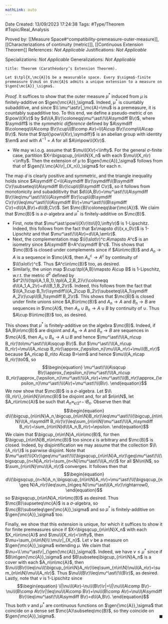 ```yaml
---
mathLink: auto
---
```


<div class="topSpace"></div>

Date Created: 13/09/2023 17:24:38
Tags: #Type/Theorem #Topic/Real_Analysis

Proved by: [[Measure Space#^compatibility-premeasure-outer-measure]], [[Characterizations of continuity (metric)]], [[Continuous Extension Theorem]]
References: <i>Not Applicable</i>
Justifications: <i>Not Applicable</i>

Specializations: <i>Not Applicable</i>
Generalizations: <i>Not Applicable</i>

``` ad-Theorem
title: Theorem (Carathéodory’s Extension Theorem).

Let $\tpl{X,\mc{A}}$ be a measurable space. Every $\sigma$-finite premeasure $\mu$ on $\mc{A}$ admits a unique extension to a measure on $\gen{\mc{A}}_\sigma$.

```

<i>Proof.</i> It suffices to show that the outer measure $\mu^\ast$ induced from $\mu$ is finitely-additive on $\gen{\mc{A}}_\sigma$. Indeed, $\mu^\ast$ is countably subadditive, and since $\l.\mu^\ast\r|_\mc{A}=\mu$ is a premeasure, it is countably supadditive too. To this end, we define a pseudo-metric $d$ on $\pow\l(X\r)$ by $d\l(A,B\r)\coloneqq\mu^\ast\!\l(A\symdiff B\r)$, where $\symdiff$ is the <i>symmetric difference</i> defined by $A\symdiff B\coloneqq\l(A\comp B\r)\cup\l(B\comp A\r)=\l(A\cup B\r)\comp\l(A\cap B\r)$. Note that $\tpl{\pow\l(X\r),\symdiff}$ is an abelian group with identity $\em$ and with $A^{-1}=A$ for all $A\in\pow\l(X\r)$.
* We may w.l.o.g. assume that $\mu\l(X\r)<\infty$. For the general $\sigma$-finite case, partition $X=\bigsqcup_{n\in\N}X_n$ with each $\mu\l(X_n\r)<\infty$. Then the extension of $\mu$ to $\gen{\mc{A}}_\sigma$ follows from that of $\gen{\l.\mc{A}\r|_{X_n}}_\sigma$ for each $n$.

The map $d$ is clearly positive and symmetric, and the triangle inequality holds since $A\symdiff C=\l(A\symdiff B\r)\symdiff\l(B\symdiff C\r)\subseteq\l(A\symdiff B\r)\cup\l(B\symdiff C\r)$, so it follows from monotonicity and subadditivity that $d\l(A,B\r)=\mu^\ast\!\l(A\symdiff B\r)\leq\mu^\ast\!\l(\l(A\symdiff B\r)\cup\l(B\symdiff C\r)\r)\leq\mu^\ast\!\l(A\symdiff B\r)+\mu^\ast\!\l(B\symdiff C\r)=d\l(A,B\r)+d\l(B,C\r)$. Set $\mc{B}\coloneqq\bar{\mc{A}}$. We claim that $\mc{B}$ is a $\sigma$-algebra and $\mu^\ast$ is finitely-additive on $\mc{B}$.
* First, note that $\mu^\ast:\pow\l(X\r)\to\l[0,\infty\r)$ is $1$-Lipschitz. Indeed, this follows from the fact that $x\mapsto d\l(x,x_0\r)$ is $1$-Lipschitz and that $\mu^\ast\!\l(A\r)=d\l(A,\em\r)$.
* Next, the complementation map $\l(\slot\r)^c:A\mapsto A^c$ is an isometry since $A\symdiff B=A^c\symdiff B^c$. This shows that $\mc{B}$ is closed under complements since if $A\in\mc{B}$ and $A_n\to A$ is a sequence in $\mc{A}$, then $A_n^c\to A^c$ by continuity of $\l(\slot\r)^c$. Thus $A^c\in\mc{B}$ too, as desired.
* Similarly, the union map $\cup:\tpl{A,B}\mapsto A\cup B$ is $1$-Lipschitz, w.r.t. the metric $d^2$ defined by $d^2\!\l(\tpl{A_1,B_1},\tpl{A_2,B_2}\r)\coloneqq d\l(A_1,A_2\r)+d\l(B_1,B_2\r)$. Indeed, this follows from the fact that $\l(A_1\cup B_1\r)\symdiff\l(A_2\cup B_2\r)\subseteq\l(A_1\symdiff A_2\r)\cup\l(B_1\symdiff B_2\r)$. This shows that $\mc{B}$ is closed under finite unions since $A,B\in\mc{B}$ and $A_n\to A$ and $B_n\to B$ are sequences in $\mc{A}$, then $A_n\cup B_n\to A\cup B$ by continuity of $\cup$. Thus $A\cup B\in\mc{B}$ too, as desired.

This shows that $\mu^\ast$ is finitely-additive on the algebra $\mc{B}$. Indeed, if $A,B\in\mc{B}$ are disjoint and $A_n\to A$ and $B_n\to B$ are sequences in $\mc{A}$, then $A_n\cup B_n\to A\sqcup B$ and hence $\mu^\ast\!\l(A_n\cup B_n\r)\to\mu^\ast\!\l(A\sqcup B\r)$. But $\mu^\ast\!\l(A_n\cup B_n\r)=\mu\l(A_n\cup B_n\r)\approx_{\epsilon_n}\mu\l(A_n\r)+\mu\l(B_n\r)$ because $A_n\cap B_n\to A\cap B=\em$ and hence $\mu\l(A_n\cap B_n\r)\to0$, so
$$\begin{equation}
    \mu^\ast\!\l(A\sqcup B\r)\approx_{\epsilon_n}\mu^\ast\!\l(A_n\cup B_n\r)\approx_{\epsilon_n}\mu^\ast\!\l(A_n\r)+\mu^\ast\!\l(B_n\r)\approx_{\epsilon_n}\mu^\ast\!\l(A\r)+\mu^\ast\!\l(B\r).
\end{equation}$$
We now show that $\mc{B}$ is a $\sigma$-algebra. Let $\l\{B_n\r\}_{n\in\N}\in\mc{B}$ be disjoint and, for all $n\in\N$, let $A_n\in\mc{A}$ be such that $A_n\approx_{\epsilon/2^{n+1}}B_n$. Observe then that
$$\begin{equation}
    d\l(\bigcup_{n\in\N}A_n,\bigcup_{n\in\N}B_n\r)\leq\mu^\ast\!\l(\bigcup_{n\in\N}\l(A_n\symdiff B_n\r)\r)\leq\sum_{n\in\N}\mu^\ast\!\l(A_n\symdiff B_n\r)=\sum_{n\in\N}d\l(A_n,B_n\r)=\epsilon.
\end{equation}$$
We claim that $\bigcup_{n\in\N}A_n\in\mc{B}$, for then $\bigcup_{n\in\N}B_n\in\mc{B}$ too since $\epsilon$ is arbitrary and $\mc{B}$ is closed. Indeed, by disjointification we may assume that the collection $\l\{A_n\r\}$ is pairwise disjoint. Note that $\mu^\ast\!\l(X\r)\geq\mu^\ast\!\l(\bigsqcup_{n\in\N}A_n\r)\geq\mu^\ast\!\l(\bigsqcup_{n<N}A_n\r)=\sum_{n<N}\mu^\ast\!\l(A_n\r)$ for all $N\in\N$, so $\sum_{n\in\N}\mu\l(A_n\r)$ converges. It follows then that
$$\begin{equation}
    d\l(\bigsqcup_{n<N}A_n,\bigsqcup_{n\in\N}A_n\r)=\mu^\ast\!\l(\bigsqcup_{n\geq N}A_n\r)\leq\sum_{n\geq N}\mu^\ast\l(A_n\r)\rightarrow0,
\end{equation}$$
so $\bigsqcup_{n\in\N}A_n\in\mc{B}$ as desired. Thus $\mc{B}\supseteq\mc{A}$ is a $\sigma$-algebra, so $\mc{B}\subseteq\gen{\mc{A}}_\sigma$ and so $\mu^\ast$ is finitely-additive on $\gen{\mc{A}}_\sigma$ too.

Finally, we show that this extension is unique, for which it suffices to show it for finite premeasures since if $X=\bigsqcup_{n\in\N}X_n$ with each $X_n\in\mc{A}$ and $\mu\l(X_n\r)<\infty$, then $\mu=\sum_{n\in\N}\l.\mu\r|_{X_n}$. Let $\nu$ be a measure on $\gen{\mc{A}}_\sigma$ extending $\mu$. We claim that $\nu=\l.\mu^\ast\r|_{\gen{\mc{A}}_\sigma}$. Indeed, we have $\nu\leq\mu^\ast$ since if $B\in\gen{\mc{A}}_\sigma$ and $B\subseteq\bigcup_{n\in\N}A_n$ is a cover with each $A_n\in\mc{A}$, then $\nu\l(B\r)\leq\nu\l(\bigcup_{n\in\N}A_n\r)\leq\sum_{n\in\N}\nu\l(A_n\r)=\sum_{n\in\N}\mu\l(A_n\r)$. Thus $\nu\l(B\r)\leq\mu^\ast\!\l(B\r)$, as desired. Lastly, note that $\nu$ is $1$-Lipschitz since
$$\begin{equation}
    \l|\nu\l(A\r)-\nu\l(B\r)\r|=\l|\nu\l(A\comp B\r)-\nu\l(B\comp A\r)\r|\leq\nu\l(A\comp B\r)+\nu\l(B\comp A\r)=\nu\l(A\symdiff B\r)\leq\mu^\ast\!\l(A\symdiff B\r)=d\l(A,B\r).
\end{equation}$$
Thus both $\nu$ and $\mu^\ast$ are continuous functions on $\gen{\mc{A}}_\sigma$ that coincide on a dense set $\mc{A}\subseteq\mc{B}$, so they coincide on $\gen{\mc{A}}_\sigma$.<span style="float:right;">$\blacksquare$</span>
